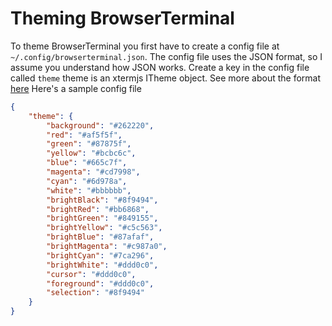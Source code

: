 # Theming BrowserTerminal
To theme BrowserTerminal you first have to create a config file at `~/.config/browserterminal.json`.
The config file uses the JSON format, so I assume you understand how JSON works.
Create a key in the config file called `theme`
theme is an xtermjs ITheme object. See more about the format [here](https://xtermjs.org/docs/api/terminal/interfaces/itheme/)
Here's a sample config file
```json
{
    "theme": {
        "background": "#262220",
        "red": "#af5f5f",
        "green": "#87875f",
        "yellow": "#bcbc6c",
        "blue": "#665c7f",
        "magenta": "#cd7998",
        "cyan": "#6d978a",
        "white": "#bbbbbb",
        "brightBlack": "#8f9494",
        "brightRed": "#bb6868",
        "brightGreen": "#849155",
        "brightYellow": "#c5c563",
        "brightBlue": "#87afaf",
        "brightMagenta": "#c987a0",
        "brightCyan": "#7ca296",
        "brightWhite": "#ddd0c0",
        "cursor": "#ddd0c0",
        "foreground": "#ddd0c0",
        "selection": "#8f9494"
    }
}
```